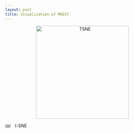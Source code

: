 ```yaml
---
layout: post
title: Visualization of MNIST
---
```


<div class="figure">
<p align="center">
<img class="embedded" src="{{ site.baseurl }}figure/tsne.gif" alt="TSNE" style="width: 8cm; max-width: 600px; height: auto; max-height: 500px;"/>
<div class="caption">
(a) t-SNE
</div>
</p>
</div>


